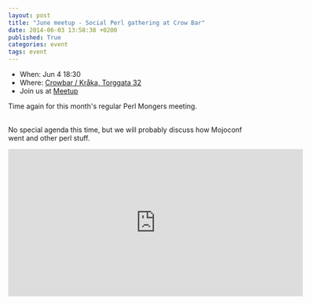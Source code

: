```yaml
---
layout: post
title: "June meetup - Social Perl gathering at Crow Bar"
date: 2014-06-03 13:58:38 +0200
published: True
categories: event
tags: event
---
```


* When: Jun 4 18:30
* Where: [Crowbar / Kråka, Torggata 32](https://maps.google.com/maps?f=q&hl=en&q=Torggata+32%2C+Oslo%2C+no)
* Join us at [Meetup](https://www.meetup.com/Oslo-pm/events/186850512/)

Time again for this month&#39;s regular Perl Mongers meeting.

<br>No special agenda this time, but we will probably discuss how Mojoconf went and other perl stuff.

<iframe class="google-maps" src="https://www.google.com/maps/embed/v1/place?q=q=Torggata+32%2C+Oslo%2C+no&key=AIzaSyASIjsQVcDWLnkdszZ-yw13Qcs-iFk8Q4Y" width="600" height="300" frameborder="0" allowfullscreen></iframe>
